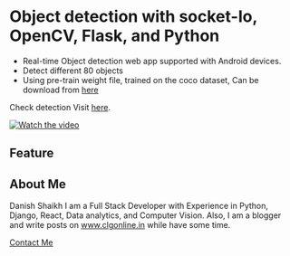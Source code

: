 # Object detection with socket-Io, OpenCV, Flask, and Python 

- Real-time Object detection web app supported with Android devices.
- Detect different 80 objects
- Using pre-train weight file, trained on the coco dataset, Can be download from [here](https://pjreddie.com/media/files/yolov3.weights)


Check detection Visit [here](https://pip.pypa.io/en/stable/).

[![Watch the video](https://i.imgur.com/vKb2F1B.png)](https://youtu.be/vt5fpE0bzSY)

## Feature

## About Me
Danish Shaikh
I am a Full Stack Developer with Experience in Python, Django, React, Data analytics, and Computer Vision. Also, I am a blogger and write posts on www.clgonline.in while have some time.


[Contact Me](https://www.danish-shaikh.tech/)